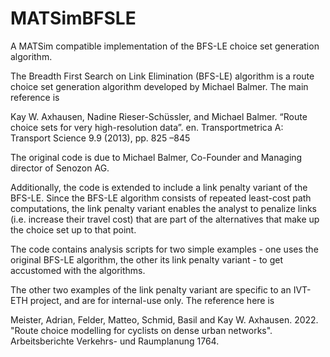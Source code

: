 # MATSimBFSLE
A MATSim compatible implementation of the BFS-LE choice set generation algorithm.

The Breadth First Search on Link Elimination (BFS-LE) algorithm is a route choice set generation algorithm developed by Michael Balmer. The main reference is

Kay W. Axhausen, Nadine Rieser-Schüssler, and Michael Balmer. 
“Route choice sets for very high-resolution data”. en. Transportmetrica A: Transport Science 9.9 (2013), pp. 825 –845

The original code is due to Michael Balmer, Co-Founder and Managing director of Senozon AG.

Additionally, the code is extended to include a link penalty variant of the BFS-LE. Since the BFS-LE algorithm consists of repeated least-cost path computations, the link penalty variant enables the analyst to penalize links (i.e. increase their travel cost) that are part of the alternatives that make up the choice set up to that point.

The code contains analysis scripts for two simple examples - one uses the original BFS-LE algorithm, the other its link penalty variant - to get accustomed with the algorithms. 

The other two examples of the link penalty variant are specific to an IVT-ETH project, and are for internal-use only. The reference here is

Meister, Adrian, Felder, Matteo, Schmid, Basil and Kay W. Axhausen. 2022.
"Route choice modelling for cyclists on dense urban networks". Arbeitsberichte Verkehrs- und Raumplanung 1764.
